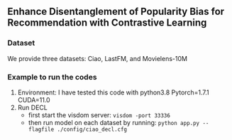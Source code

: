 ## Enhance Disentanglement of Popularity Bias for Recommendation with Contrastive Learning

### Dataset
We provide three datasets: Ciao, LastFM, and Movielens-10M

### Example to run the codes
1. Environment: I have tested this code with python3.8 Pytorch=1.7.1 CUDA=11.0
2. Run DECL
   - first start the visdom server: `visdom -port 33336`
   - then run model on each dataset by running: `python app.py --flagfile ./config/ciao_decl.cfg`
